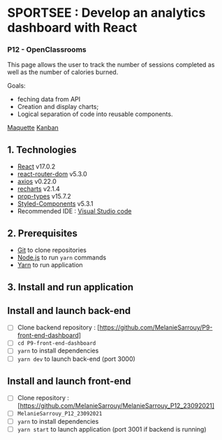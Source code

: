 # SPORTSEE :  Develop an analytics dashboard with React
### P12 - OpenClassrooms

  

This page allows the user to track the number of sessions completed as well as the number of calories burned.

Goals:
- feching data from API
- Creation and display charts;
- Logical separation of code into reusable components.

[Maquette](https://www.figma.com/file/BMomGVZqLZb811mDMShpLu/UI-design-Sportify-FR)
[Kanban](https://www.notion.so/Tableau-de-bord-SportSee-6686aa4b5f44417881a4884c9af5669e)

  

##  1. Technologies

- [React](https://reactjs.org/) v17.0.2
- [react-router-dom](https://reactrouter.com/web/guides/quick-start) v5.3.0
- [axios](https://www.npmjs.com/package/axios) v0.22.0
- [recharts](https://recharts.org/en-US/) v2.1.4
- [prop-types](https://www.npmjs.com/package/prop-types) v15.7.2
- [Styled-Components](https://styled-components.com/) v5.3.1
- Recommended IDE : [Visual Studio code](https://code.visualstudio.com/)
  

##  2. Prerequisites

- [Git](https://git-scm.com/) to clone repositories
- [Node.js](https://nodejs.org/en/) to run `yarn` commands
- [Yarn](https://yarnpkg.com/) to run application
  

##  3. Install and run application

## Install and launch back-end

 - [ ] Clone backend repository :
       [https://github.com/MelanieSarrouy/P9-front-end-dashboard] 
 - [ ] `cd P9-front-end-dashboard`
 - [ ] `yarn` to install dependencies
 - [ ] `yarn dev` to launch back-end (port 3000)

## Install and launch front-end
  

 - [ ] Clone repository :
       [https://github.com/MelanieSarrouy/MelanieSarrouy_P12_23092021] 
 - [ ] `MelanieSarrouy_P12_23092021`
 - [ ] `yarn` to install dependencies 
 - [ ] `yarn start` to launch application (port 3001 if backend is
       running)
